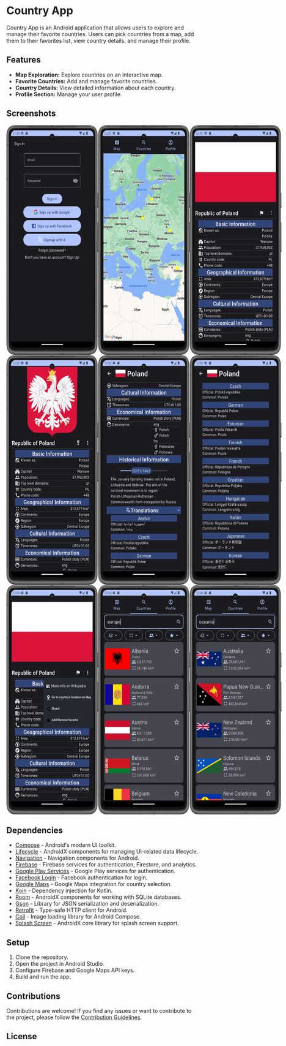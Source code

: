 # Country App

Country App is an Android application that allows users to explore and manage their favorite countries. Users can pick countries from a map, add them to their favorites list, view country details, and manage their profile.

## Features

- **Map Exploration:** Explore countries on an interactive map.
- **Favorite Countries:** Add and manage favorite countries.
- **Country Details:** View detailed information about each country.
- **Profile Section:** Manage your user profile.

## Screenshots

<div style="display:flex">
    <img src="https://github.com/wenubey/GeoInfo/blob/main/app/src/main/assets/dark-1.png" alt="not found" width="240" height="600">
    <img src="https://github.com/wenubey/GeoInfo/blob/main/app/src/main/assets/dark-2.png" alt="not found" width="240" height="600">
    <img src="https://github.com/wenubey/GeoInfo/blob/main/app/src/main/assets/dark-3.png" alt="not found" width="240" height="600">
</div>
<div style="display:flex">
    <img src="https://github.com/wenubey/GeoInfo/blob/main/app/src/main/assets/dark-4.png" alt="not found" width="240" height="600">
    <img src="https://github.com/wenubey/GeoInfo/blob/main/app/src/main/assets/dark-5.png" alt="not found" width="240" height="600">
    <img src="https://github.com/wenubey/GeoInfo/blob/main/app/src/main/assets/dark-6.png" alt="not found" width="240" height="600">
</div>
<div style="display:flex">
    <img src="https://github.com/wenubey/GeoInfo/blob/main/app/src/main/assets/dark-7.png" alt="not found" width="240" height="600">
    <img src="https://github.com/wenubey/GeoInfo/blob/main/app/src/main/assets/dark-8.png" alt="not found" width="240" height="600">
    <img src="https://github.com/wenubey/GeoInfo/blob/main/app/src/main/assets/dark-9.png" alt="not found" width="240" height="600">
</div>

## Dependencies

- [Compose](https://developer.android.com/jetpack/compose) - Android's modern UI toolkit.
- [Lifecycle](https://developer.android.com/jetpack/androidx/releases/lifecycle) - AndroidX components for managing UI-related data lifecycle.
- [Navigation](https://developer.android.com/jetpack/androidx/releases/navigation) - Navigation components for Android.
- [Firebase](https://firebase.google.com/) - Firebase services for authentication, Firestore, and analytics.
- [Google Play Services](https://developers.google.com/android/guides/overview) - Google Play services for authentication.
- [Facebook Login](https://developers.facebook.com/docs/facebook-login) - Facebook authentication for login.
- [Google Maps](https://developers.google.com/maps/documentation/android-sdk/overview) - Google Maps integration for country selection.
- [Koin](https://insert-koin.io/) - Dependency injection for Kotlin.
- [Room](https://developer.android.com/jetpack/androidx/releases/room) - AndroidX components for working with SQLite databases.
- [Gson](https://github.com/google/gson) - Library for JSON serialization and deserialization.
- [Retrofit](https://square.github.io/retrofit/) - Type-safe HTTP client for Android.
- [Coil](https://coil-kt.github.io/coil/compose/) - Image loading library for Android Compose.
- [Splash Screen](https://developer.android.com/jetpack/androidx/releases/core) - AndroidX core library for splash screen support.

## Setup

1. Clone the repository.
2. Open the project in Android Studio.
3. Configure Firebase and Google Maps API keys.
4. Build and run the app.

## Contributions

Contributions are welcome! If you find any issues or want to contribute to the project, please follow the [Contribution Guidelines](CONTRIBUTING.md).

## License